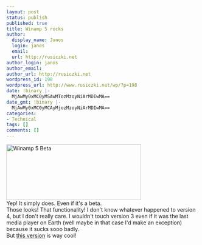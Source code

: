 ```yaml
---
layout: post
status: publish
published: true
title: Winamp 5 rocks
author:
  display_name: Janos
  login: janos
  email: 
  url: http://rusiczki.net
author_login: janos
author_email: 
author_url: http://rusiczki.net
wordpress_id: 198
wordpress_url: http://www.rusiczki.net/wp/?p=198
date: !binary |-
  MjAwMy0xMC0yMSAwMTozMzoyNiArMDIwMA==
date_gmt: !binary |-
  MjAwMy0xMC0yMCAyMjozMzoyNiArMDIwMA==
categories:
- Technical
tags: []
comments: []
---
```

<p><img alt="Winamp 5 Beta" src="http://www.rusiczki.net/blog/blogpics/winamp_5.gif" width="354" height="147" border="0" /><br />
Yep! It simply does. Even if it's a beta.<br />
Those looks! That functionality! I don't know whatever happened to version 4, but I don't really care. I wouldn't touch version 3 even if it was the last media player on Earth (well maybe in that case I'd make an exception) because it sucks sooo badly.<br />
But <a href="http://forums.winamp.com/showthread.php?s=&amp;threadid=152845">this version</a> is way cool!</p>
